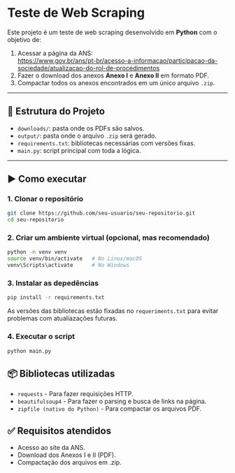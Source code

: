 # Teste de Web Scraping

Este projeto é um teste de web scraping desenvolvido em **Python** com o objetivo de:

1. Acessar a página da ANS:  
   https://www.gov.br/ans/pt-br/acesso-a-informacao/participacao-da-sociedade/atualizacao-do-rol-de-procedimentos  
2. Fazer o download dos anexos **Anexo I** e **Anexo II** em formato PDF.
3. Compactar todos os anexos encontrados em um único arquivo `.zip`.

---

## 📁 Estrutura do Projeto

- `downloads/`: pasta onde os PDFs são salvos.
- `output/`: pasta onde o arquivo `.zip` será gerado.
- `requirements.txt`: bibliotecas necessárias com versões fixas.
- `main.py`: script principal com toda a lógica.

---

## ▶️ Como executar

### 1. Clonar o repositório

```bash
git clone https://github.com/seu-usuario/seu-repositorio.git
cd seu-repositorio
```

### 2. Criar um ambiente virtual (opcional, mas recomendado)

```bash
python -m venv venv
source venv/bin/activate   # No Linux/macOS
venv\Scripts\activate      # No Windows
```

### 3. Instalar as depedências

```bash
pip install -r requirements.txt
```
As versões das bibliotecas estão fixadas no `requeriments.txt` para evitar problemas com atualiazações futuras.

### 4. Executar o script

```bash
python main.py
```

## 📦 Bibliotecas utilizadas

- `requests` - Para fazer requisições HTTP.
- `beautifulsoup4` - Para fazer o parsing e busca de links na página.
- `zipfile (nativo do Python)` - Para compactar os arquivos PDF.

## ✅ Requisitos atendidos

- Acesso ao site da ANS.
- Download dos Anexos I e II (PDF).
- Compactação dos arquivos em .zip.
